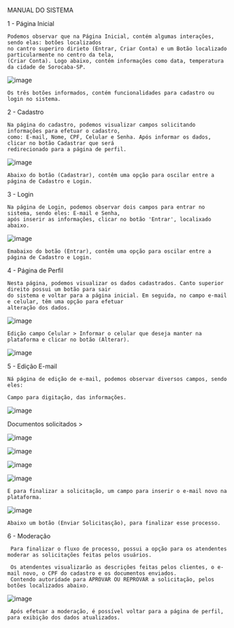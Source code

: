 MANUAL DO SISTEMA



1 - Página Inicial 


    Podemos observar que na Página Inicial, contém algumas interações, sendo elas: botões localizados
    no cantro superiro dirieto (Entrar, Criar Conta) e um Botão localizado particularmente no centro da tela,
    (Criar Conta). Logo abaixo, contém informações como data, temperatura da cidade de Sorocaba-SP.
    
![image](https://user-images.githubusercontent.com/85848930/209716078-0ebdf544-3572-4cdd-bb79-7f33b970168c.png)


    Os três botões informados, contém funcionalidades para cadastro ou login no sistema.
    
    
2 - Cadastro
    
    Na página do cadastro, podemos visualizar campos solicitando informações para efetuar o cadastro,
    como: E-mail, Nome, CPF, Celular e Senha. Após informar os dados, clicar no botão Cadastrar que será
    redirecionado para a página de perfil.
    
   ![image](https://user-images.githubusercontent.com/85848930/209716247-4c094a4a-0525-4310-88d8-654be98d39ac.png)
   
   
    Abaixo do botão (Cadastrar), contêm uma opção para oscilar entre a página de Cadastro e Login.
   

3 - Login

    Na página de Login, podemos observar dois campos para entrar no sistema, sendo eles: E-mail e Senha,
    após inserir as informações, clicar no botão 'Entrar', localixado abaixo. 
    
   ![image](https://user-images.githubusercontent.com/85848930/209716482-0c6e0cc4-d982-42ef-bc4d-83371bdf6e55.png)


    Emabaixo do botão (Entrar), contêm uma opção para oscilar entre a página de Cadastro e Login.
    
4 - Página de Perfil


    Nesta página, podemos visualizar os dados cadastrados. Canto superior direito possui um botão para sair
    do sistema e voltar para a página inicial. Em seguida, no campo e-mail e celular, têm uma opção para efetuar
    alteração dos dados.
    
    
   ![image](https://user-images.githubusercontent.com/85848930/209716897-e389b0a0-c2ae-44f5-bfef-b77cd8da9741.png)


    Edição campo Celular > Informar o celular que deseja manter na plataforma e clicar no botão (Alterar).
    
   ![image](https://user-images.githubusercontent.com/85848930/209717231-0e06ae39-59b6-406c-ad9b-2dddb235aa65.png)
   

5 - Edição E-mail

    Ná página de edição de e-mail, podemos observar diversos campos, sendo eles: 
    
    Campo para digitação, das informações.
    
   ![image](https://user-images.githubusercontent.com/85848930/209717398-57c4e47d-62f6-45c8-80e3-e411574da293.png)
   
   Documentos solicitados > 
   
   ![image](https://user-images.githubusercontent.com/85848930/209717446-83dc836a-3847-4128-a211-92bbad023fce.png)
    
   ![image](https://user-images.githubusercontent.com/85848930/209717452-3ba29c1d-4f9c-411b-9b90-5798c688606a.png)

   ![image](https://user-images.githubusercontent.com/85848930/209717466-e2e474d5-81de-4822-809e-28691a911086.png)
    
   ![image](https://user-images.githubusercontent.com/85848930/209717483-63f228b2-e2a8-483f-b081-80f34e0a2ccc.png)
   
    E para finalizar a solicitação, um campo para inserir o e-mail novo na plataforma.
   
   ![image](https://user-images.githubusercontent.com/85848930/209717551-c0becf64-c994-43d9-b464-d24800d595e1.png)

    Abaixo um botão (Enviar Solicitasção), para finalizar esse processo.

 
 6 - Moderação
 
     Para finalizar o fluxo de processo, possui a opção para os atendentes moderar as solicitações feitas pelos usuários. 
     
     Os atendentes visualizarão as descrições feitas pelos clientes, o e-mail novo, o CPF do cadastro e os documentos enviados.
     Contendo autoridade para APROVAR OU REPROVAR a solicitação, pelos botões localizados abaixo.
     
   ![image](https://user-images.githubusercontent.com/85848930/209717695-01b8546d-a3a5-49b3-9702-ff45fe8abc74.png)
   
   
     Após efetuar a moderação, é possível voltar para a página de perfil, para exibição dos dados atualizados.


    
